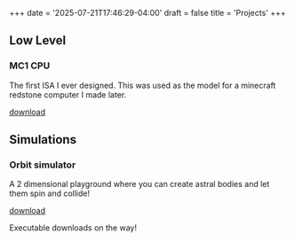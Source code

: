 +++
date = '2025-07-21T17:46:29-04:00'
draft = false
title = 'Projects'
+++

## Low Level

### MC1 CPU

The first ISA I ever designed. This was used as the model for a minecraft redstone computer I made later.

[download](https://github.com/PegaFox/pegafox-mc1)

## Simulations

### Orbit simulator

A 2 dimensional playground where you can create astral bodies and let them spin and collide!

[download](https://github.com/PegaFox/solar-system-creator)

Executable downloads on the way!
